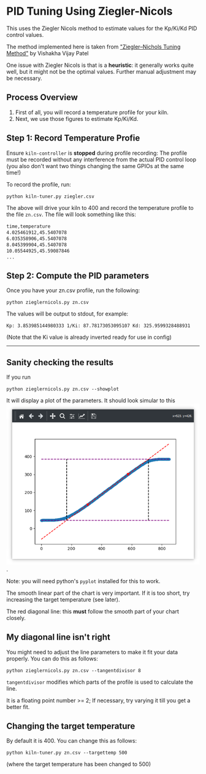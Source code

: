 # PID Tuning Using Ziegler-Nicols

This uses the Ziegler Nicols method to estimate values for the Kp/Ki/Kd PID control values.

The method implemented here is taken from ["Ziegler–Nichols Tuning Method"](https://www.ias.ac.in/article/fulltext/reso/025/10/1385-1397) by Vishakha Vijay Patel

One issue with Ziegler Nicols is that is a **heuristic**: it generally works quite well, but it might not be the optimal values. Further manual adjustment may be necessary.

## Process Overview

1. First of all, you will record a temperature profile for your kiln.
2. Next, we use those figures to estimate Kp/Ki/Kd.

## Step 1: Record Temperature Profie

Ensure `kiln-controller` is **stopped** during profile recording: The profile must be recorded without any interference from the actual PID control loop (you also don't want two things changing the same GPIOs at the same time!)

To record the profile, run:
```
python kiln-tuner.py ziegler.csv
```

The above will drive your kiln to 400 and record the temperature profile to the file `zn.csv`. The file will look something like this:

```
time,temperature
4.025461912,45.5407078
6.035358906,45.5407078
8.045399904,45.5407078
10.05544925,45.59087846
...
```

## Step 2: Compute the PID parameters

Once you have your zn.csv profile, run the following:

```
python zieglernicols.py zn.csv
```

The values will be output to stdout, for example:
```
Kp: 3.853985144980333 1/Ki: 87.78173053095107 Kd: 325.9599328488931
```
(Note that the Ki value is already inverted ready for use in config)

------

## Sanity checking the results

If you run
```
python zieglernicols.py zn.csv --showplot
```

It will display a plot of the parameters. It should look simular to this ![kiln-tuner-example.png](kiln-tuner-example.png).

Note: you will need python's `pyplot` installed for this to work.

The smooth linear part of the chart is very important. If it is too short, try increasing the target temperature (see later).

The red diagonal line: this **must** follow the smooth part of your chart closely.

## My diagonal line isn't right

You might need to adjust the line parameters to make it fit your data properly. You can do this as follows:

```
python zieglernicols.py zn.csv --tangentdivisor 8
```

`tangentdivisor` modifies which parts of the profile is used to calculate the line.

It is a floating point number >= 2; If necessary, try varying it till you get a better fit.

## Changing the target temperature

By default it is 400. You can change this as follows:

```
python kiln-tuner.py zn.csv --targettemp 500
```

(where the target temperature has been changed to 500)
